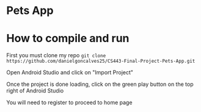 # Pets App

# How to compile and run

First you must clone my repo
`git clone https://github.com/danielgoncalves25/CS443-Final-Project-Pets-App.git`

Open Android Studio and click on "Import Project"

Once the project is done loading, click on the green play button on the top right of Android Studio

You will need to register to proceed to home page
